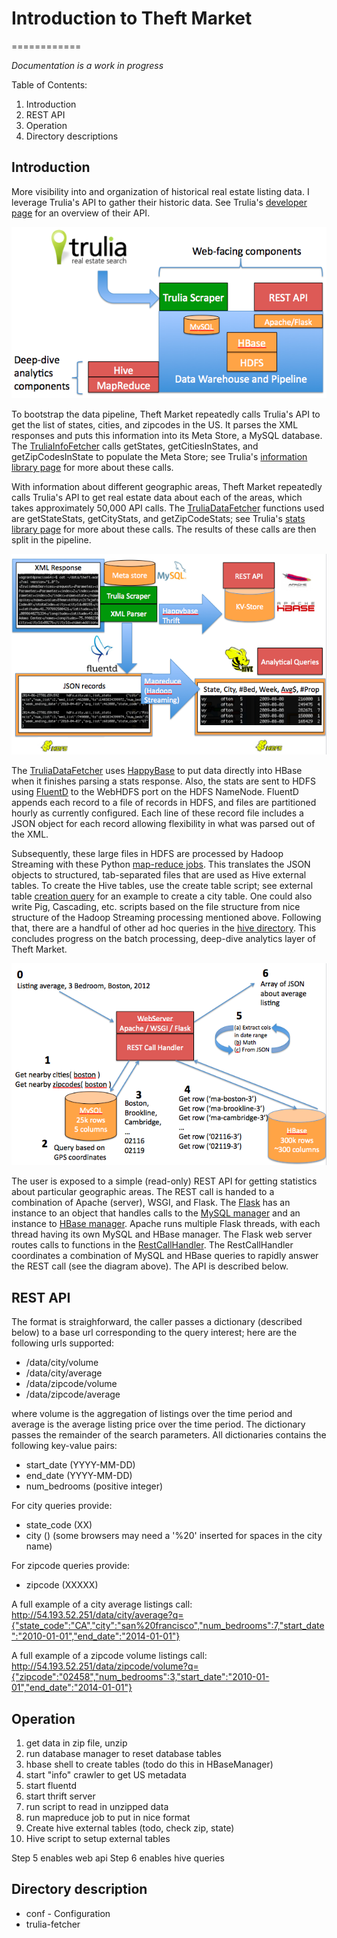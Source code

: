 # Introduction to Theft Market
============

*Documentation is a work in progress*

Table of Contents:

1. Introduction
2. REST API
3. Operation 
4. Directory descriptions

## Introduction

More visibility into and organization of historical real estate listing data.  I leverage Trulia's API to gather their historic data.  See Trulia's [developer page](http://developer.trulia.com/docs/read/Home) for an overview of their API.

![alt text](img/high_level.png "High level overview of Theft Market")

To bootstrap the data pipeline, Theft Market repeatedly calls Trulia's API to get the list of states, cities, and zipcodes in the US.  It parses the XML responses and puts this information into its Meta Store, a MySQL database.  The [TruliaInfoFetcher](/trulia-fetcher/TruliaInfoFetcher.py) calls getStates, getCitiesInStates, and getZipCodesInState to populate the Meta Store; see Trulia's [information library page](http://developer.trulia.com/docs/read/LocationInfo) for more about these calls.

With information about different geographic areas, Theft Market repeatedly calls Trulia's API to get real estate data about each of the areas, which takes approximately 50,000 API calls.  The [TruliaDataFetcher](/trulia-fetcher/TruliaDataFetcher.py) functions used are getStateStats, getCityStats, and getZipCodeStats; see Trulia's [stats library page](http://developer.trulia.com/docs/read/TruliaStats) for more about these calls. The results of these calls are then split in the pipeline.

![alt text](img/pipeline_details.png "Pipeline details")

The [TruliaDataFetcher](/trulia-fetcher/TruliaDataFetcher.py) uses [HappyBase](http://happybase.readthedocs.org/en/latest/) to put data directly into HBase when it finishes parsing a stats response.  Also, the stats are sent to HDFS using [FluentD](http://www.fluentd.org/) to the WebHDFS port on the HDFS NameNode. FluentD appends each record to a file of records in HDFS, and files are partitioned hourly as currently configured.  Each line of these record file includes a JSON object for each record allowing flexibility in what was parsed out of the XML.

Subsequently, these large files in HDFS are processed by Hadoop Streaming with these Python [map-reduce jobs](https://github.com/rirwin/theft-market/tree/master/map-reduce/python).  This translates the JSON objects to structured, tab-separated files that are used as Hive external tables.  To create the Hive tables, use the create table script; see external table [creation query](hive/city/create_ext_table_city.q) for an example to create a city table. One could also write Pig, Cascading, etc. scripts based on the file structure from nice structure of the Hadoop Streaming processing mentioned above.  Following that, there are a handful of other ad hoc queries in the [hive directory](hive/city/).  This concludes progress on the batch processing, deep-dive analytics layer of Theft Market.

![alt text](img/web_server.png "Web server details")

The user is exposed to a simple (read-only) REST API for getting statistics about particular geographic areas.  The REST call is handed to a combination of Apache (server), WSGI, and Flask.  The [Flask](server/WebServer.py) has an instance to an object that handles calls to the [MySQL manager](common/DatabaseManager.py) and an instance to [HBase manager](common/HBaseManager.py).  Apache runs multiple Flask threads, with each thread having its own MySQL and HBase manager. The Flask web server routes calls to functions in the [RestCallHandler](server/RestCallHandler.py).  The RestCallHandler coordinates a combination of MySQL and HBase queries to rapidly answer the REST call (see the diagram above).  The API is described below.

## REST API

The format is straighforward, the caller passes a dictionary (described below) to a base url corresponding to the query interest; here are the following urls supported:

- /data/city/volume 
- /data/city/average
- /data/zipcode/volume
- /data/zipcode/average

where volume is the aggregation of listings over the time period and average is the average listing price over the time period.  The dictionary passes the remainder of the search parameters.  All dictionaries contains the following key-value pairs:

- start_date (YYYY-MM-DD)
- end_date (YYYY-MM-DD)
- num_bedrooms (positive integer)

For city queries provide:

- state_code (XX)
- city (<city name>) (some browsers may need a '%20' inserted for spaces in the city name) 

For zipcode queries provide:

- zipcode (XXXXX)

A full example of a city average listings call:
http://54.193.52.251/data/city/average?q={"state_code":"CA","city":"san%20francisco","num_bedrooms":7,"start_date":"2010-01-01","end_date":"2014-01-01"}

A full example of a zipcode volume listings call:
http://54.193.52.251/data/zipcode/volume?q={"zipcode":"02458","num_bedrooms":3,"start_date":"2010-01-01","end_date":"2014-01-01"}


## Operation

1. get data in zip file, unzip
2. run database manager to reset database tables
3. hbase shell to create tables (todo do this in HBaseManager)
2. start "info" crawler to get US metadata
3. start fluentd
4. start thrift server
5. run script to read in unzipped data
6. run mapreduce job to put in nice format
7. Create hive external tables (todo, check zip, state)
7. Hive script to setup external tables

Step 5 enables web api
Step 6 enables hive queries


## Directory description

* conf - Configuration
* trulia-fetcher
